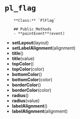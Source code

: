 # `pl_flag`

        **Class:** `PlFlag`

        ## Public Methods
        - **paintEvent**(event)
- **setLayout**(layout)
- **setLabelAlignment**(alignment)
- **title**()
- **title**(value)
- **topColor**()
- **topColor**(color)
- **bottomColor**()
- **bottomColor**(color)
- **borderColor**()
- **borderColor**(color)
- **radius**()
- **radius**(value)
- **labelAlignment**()
- **labelAlignment**(alignment)